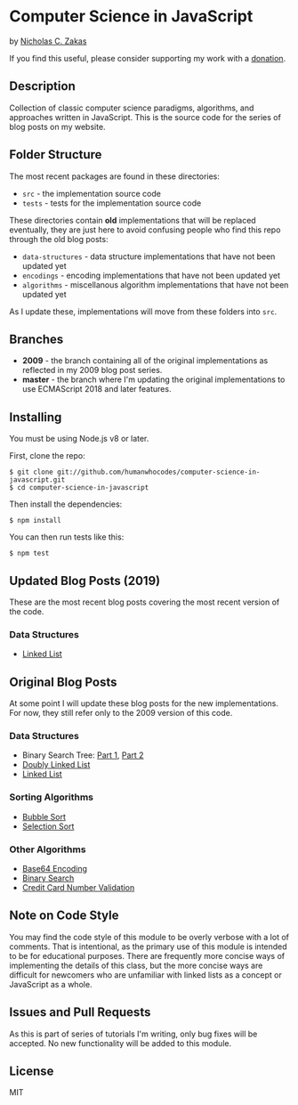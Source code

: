 # Computer Science in JavaScript

by [Nicholas C. Zakas](https://humanwhocodes.com)

If you find this useful, please consider supporting my work with a [donation](https://humanwhocodes.com/donate).

## Description

Collection of classic computer science paradigms, algorithms, and approaches written in JavaScript. This is the source code for the series of blog posts on my website.

## Folder Structure

The most recent packages are found in these directories:

* `src` - the implementation source code
* `tests` - tests for the implementation source code

These directories contain **old** implementations that will be replaced eventually, they are just here to avoid confusing people who find this repo through the old blog posts:

* `data-structures` - data structure implementations that have not been updated yet
* `encodings` - encoding implementations that have not been updated yet
* `algorithms` - miscellanous algorithm implementations that have not been updated yet

As I update these, implementations will move from these folders into `src`.

## Branches

* **2009** - the branch containing all of the original implementations as reflected in my 2009 blog post series.
* **master** - the branch where I'm updating the original implementations to use ECMAScript 2018 and later features.

## Installing

You must be using Node.js v8 or later.

First, clone the repo:

```
$ git clone git://github.com/humanwhocodes/computer-science-in-javascript.git
$ cd computer-science-in-javascript
```

Then install the dependencies:

```
$ npm install
```

You can then run tests like this:

```
$ npm test
```

## Updated Blog Posts (2019)

These are the most recent blog posts covering the most recent version of the code.

### Data Structures

* [Linked List](https://humanwhocodes.com/blog/2019/01/computer-science-in-javascript-linked-list/)

## Original Blog Posts

At some point I will update these blog posts for the new implementations. For now, they still refer only to the 2009 version of this code.

### Data Structures

* Binary Search Tree: [Part 1](https://humanwhocodes.com/blog/2009/06/09/computer-science-in-javascript-binary-search-tree-part-1/), [Part 2](https://humanwhocodes.com/blog/2009/06/16/computer-science-in-javascript-binary-search-tree-part-2/)
* [Doubly Linked List](https://humanwhocodes.com/blog/2009/04/21/computer-science-in-javascript-doubly-linked-lists/)
* [Linked List](https://humanwhocodes.com/blog/2009/04/13/computer-science-in-javascript-linked-list/)

### Sorting Algorithms

* [Bubble Sort](https://humanwhocodes.com/blog/2009/05/26/computer-science-in-javascript-bubble-sort/)
* [Selection Sort](https://humanwhocodes.com/blog/2009/09/08/computer-science-in-javascript-selection-sort/)

### Other Algorithms

* [Base64 Encoding](https://humanwhocodes.com/blog/2009/12/08/computer-science-in-javascript-base64-encoding/)
* [Binary Search](https://humanwhocodes.com/blog/2009/09/01/computer-science-in-javascript-binary-search/)
* [Credit Card Number Validation](https://humanwhocodes.com/blog/2009/08/04/computer-science-in-javascript-credit-card-number-validation/)

## Note on Code Style

You may find the code style of this module to be overly verbose with a lot of comments. That is intentional, as the primary use of this module is intended to be for educational purposes. There are frequently more concise ways of implementing the details of this class, but the more concise ways are difficult for newcomers who are unfamiliar with linked lists as a concept or JavaScript as a whole.

## Issues and Pull Requests

As this is part of series of tutorials I'm writing, only bug fixes will be accepted. No new functionality will be added to this module.

## License

MIT